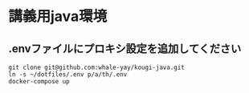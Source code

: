# 講義用java環境
## .envファイルにプロキシ設定を追加してください

```
git clone git@github.com:whale-yay/kougi-java.git
ln -s ~/dotfiles/.env p/a/th/.env
docker-compose up
```
